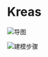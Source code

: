 # Kreas

![导图](http://images2015.cnblogs.com/blog/1119747/201707/1119747-20170707133635659-888158147.png)

![建模步骤](http://images2015.cnblogs.com/blog/1119747/201707/1119747-20170707133932722-715494711.png)


